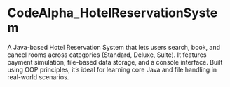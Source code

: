 # CodeAlpha_HotelReservationSystem
A Java-based Hotel Reservation System that lets users search, book, and cancel rooms across categories (Standard, Deluxe, Suite). It features payment simulation, file-based data storage, and a console interface. Built using OOP principles, it’s ideal for learning core Java and file handling in real-world scenarios.
